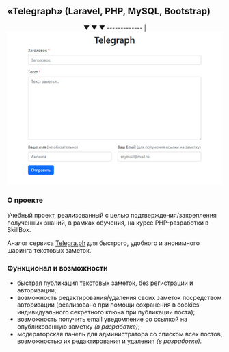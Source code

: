 ## «Telegraph» (Laravel, PHP, MySQL, Bootstrap) 

<div align="center">

▼ ▼ ▼
------------- |
<a href="#_"><img src="https://github.com/ale-lit/ale-lit/blob/main/screens/telegraph.jpg" alt="Telegraph"></a>

</div>

### О проекте
Учебный проект, реализованный с целью подтверждения/закрепления полученных знаний, в рамках обучения, на курсе PHP-разработки в SkillBox.

Аналог сервиса <a href="https://telegra.ph/">Telegra.ph</a> для быстрого, удобного и анонимного шаринга текстовых заметок.

### Функционал и возможности
- быстрая публикация текстовых заметок, без регистрации и авторизации;
- возможность редактирования/удаления своих заметок посредством авторизации (реализовано при помощи сохранения в cookies индивидуального секретного ключа при публикации поста);
- возможность получить email уведомление со ссылкой на опубликованную заметку *(в разработке)*;
- модераторская панель для администратора со списком всех постов, возможностью их редактирования и удаления *(в разработке)*.
